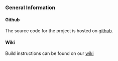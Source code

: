 ### General Information

#### Github

The source code for the project is hosted on [github](https://github.com/fluxtream/fluxtream-app).

#### Wiki

Build instructions can be found on our [wiki](https://github.com/fluxtream/fluxtream-app/wiki)


